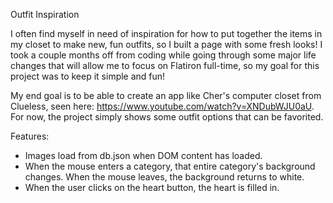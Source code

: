 Outfit Inspiration

I often find myself in need of inspiration for how to put together the items in my closet to make new, fun outfits, so I built a page with some fresh looks! I took a couple months off from coding while going through some major life changes that will allow me to focus on Flatiron full-time, so my goal for this project was to keep it simple and fun! 

My end goal is to be able to create an app like Cher's computer closet from Clueless, seen here: https://www.youtube.com/watch?v=XNDubWJU0aU. For now, the project simply shows some outfit options that can be favorited.

Features:
- Images load from db.json when DOM content has loaded.
- When the mouse enters a category, that entire category's background changes. When the mouse leaves, the background returns to white.
- When the user clicks on the heart button, the heart is filled in.


